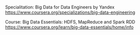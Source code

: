 Specialitation: Big Data for Data Engineers by Yandex
https://www.coursera.org/specializations/big-data-engineering

Course: Big Data Essentials: HDFS, MapReduce and Spark RDD
https://www.coursera.org/learn/big-data-essentials/home/info

